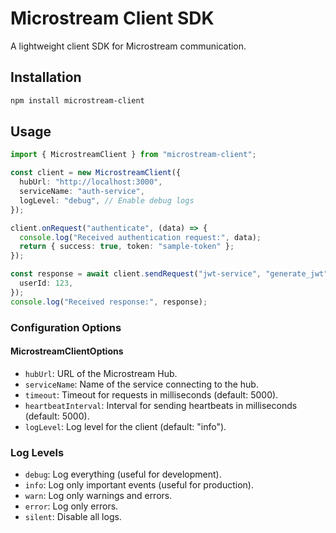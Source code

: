 # Microstream Client SDK

A lightweight client SDK for Microstream communication.

## Installation

```bash
npm install microstream-client
```

## Usage

```typescript
import { MicrostreamClient } from "microstream-client";

const client = new MicrostreamClient({
  hubUrl: "http://localhost:3000",
  serviceName: "auth-service",
  logLevel: "debug", // Enable debug logs
});

client.onRequest("authenticate", (data) => {
  console.log("Received authentication request:", data);
  return { success: true, token: "sample-token" };
});

const response = await client.sendRequest("jwt-service", "generate_jwt", {
  userId: 123,
});
console.log("Received response:", response);
```

### Configuration Options

#### MicrostreamClientOptions

- `hubUrl`: URL of the Microstream Hub.
- `serviceName`: Name of the service connecting to the hub.
- `timeout`: Timeout for requests in milliseconds (default: 5000).
- `heartbeatInterval`: Interval for sending heartbeats in milliseconds (default: 5000).
- `logLevel`: Log level for the client (default: "info").

### Log Levels

- `debug`: Log everything (useful for development).
- `info`: Log only important events (useful for production).
- `warn`: Log only warnings and errors.
- `error`: Log only errors.
- `silent`: Disable all logs.
